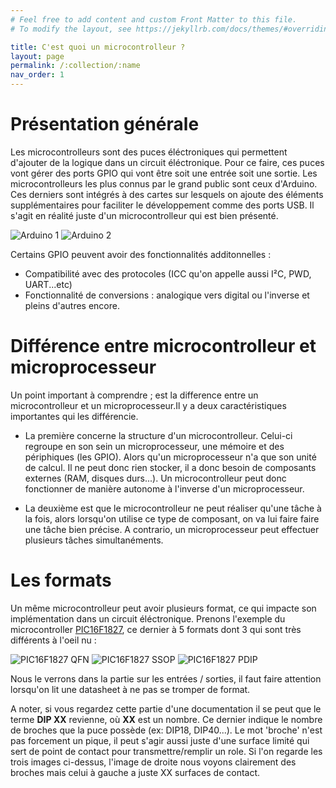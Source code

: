 ```yaml
---
# Feel free to add content and custom Front Matter to this file.
# To modify the layout, see https://jekyllrb.com/docs/themes/#overriding-theme-defaults

title: C'est quoi un microcontrolleur ?
layout: page
permalink: /:collection/:name
nav_order: 1
---
```


# Présentation générale

Les microcontrolleurs sont des puces éléctroniques qui permettent d'ajouter de la logique dans un circuit éléctronique. Pour ce faire, ces puces vont gérer des ports GPIO qui vont être soit une entrée soit une sortie. Les microcontrolleurs les plus connus par le grand public sont ceux d'Arduino. Ces derniers sont intégrés à des cartes sur lesquels on ajoute des éléments supplémentaires pour faciliter le développement comme des ports USB. Il s'agit en réalité juste d'un microcontrolleur qui est bien présenté.

<div class="image-grid">
  <img src="arduino.png" alt="Arduino 1" />
  <img src="arduino2.jpg" alt="Arduino 2" />
</div>

Certains GPIO peuvent avoir des fonctionnalités additonnelles :
- Compatibilité avec des protocoles (ICC qu'on appelle aussi I²C, PWD, UART...etc)
- Fonctionnalité de conversions : analogique vers digital ou l'inverse
et pleins d'autres encore.

# Différence entre microcontrolleur et microprocesseur

Un point important à comprendre ; est la difference entre un microcontrolleur et un microprocesseur.Il y a deux caractéristiques importantes qui les différencie.

- La première concerne la structure d'un microcontrolleur. Celui-ci regroupe en son sein un microprocesseur, une mémoire et des périphiques (les GPIO). Alors qu'un microprocesseur n'a que son unité de calcul. Il ne peut donc rien stocker, il a donc besoin de composants externes (RAM, disques durs...). Un microcontrolleur peut donc fonctionner de manière autonome à l'inverse d'un microprocesseur.

- La deuxième est que le microcontrolleur ne peut réaliser qu'une tâche à la fois, alors lorsqu'on utilise ce type de composant, on va lui faire faire une tâche bien précise. A contrario, un microprocesseur peut effectuer plusieurs tâches simultanéments.

# Les formats

Un même microcontrolleur peut avoir plusieurs format, ce qui impacte son implémentation dans un circuit éléctronique. Prenons l'exemple du microcontroller [PIC16F1827](https://www.microchip.com/en-us/product/pic16f1827), ce dernier à 5 formats dont 3 qui sont très différents à l'oeil nu :

<div class="image-grid">
  <img src="pic16f1827-m4x.png" alt="PIC16F1827 QFN" />
  <img src="pic16f1827-g3x.png" alt="PIC16F1827 SSOP" />
  <img src="pic16f1827-f3x.png" alt="PIC16F1827 PDIP" />
</div>

Nous le verrons dans la partie sur les entrées / sorties, il faut faire attention lorsqu'on lit une datasheet à ne pas se tromper de format.

A noter, si vous regardez cette partie d'une documentation il se peut que le terme **DIP XX** revienne, où **XX** est un nombre. Ce dernier indique le nombre de broches que la puce possède (ex: DIP18, DIP40...). Le mot 'broche' n'est pas forcement un pique, il peut s'agir aussi juste d'une surface limité qui sert de point de contact pour transmettre/remplir un role. Si l'on regarde les trois images ci-dessus, l'image de droite nous voyons clairement des broches mais celui à gauche a juste XX surfaces de contact.